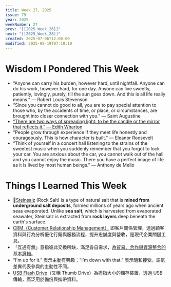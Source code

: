 ```yaml
---
title: Week 27, 2025
issue: 79
year: 2025
weekNumber: 27
prev: "[[2025_Week_26]]"
next: "[[2025_Week_28]]"
created: 2025-07-06T12:00:00
modified: 2025-08-19T07:10:10
---
```


# Wisdom I Pondered This Week

* “Anyone can carry his burden, however hard, until nightfall. Anyone can do his work, however hard, for one day. Anyone can live sweetly, patiently, lovingly, purely, till the sun goes down. And this is all life really means.” — Robert Louis Stevenson
* “Since you cannot do good to all, you are to pay special attention to those who, by the accidents of time, or place, or circumstances, are brought into closer connection with you.” — Saint Augustine
* [“There are two ways of spreading light: to be the candle or the mirror that reflects it.” — Edith Wharton](https://www.brainyquote.com/quotes/edith_wharton_100511)
* “People grow through experience if they meet life honestly and courageously. This is how character is built.” — Eleanor Roosevelt
* “Think of yourself in a concert hall listening to the strains of the sweetest music when you suddenly remember that you forgot to lock your car. You are anxious about the car, you cannot walk out of the hall and you cannot enjoy the music. There you have a perfect image of life as it is lived by most human beings.” — Anthony de Mello

# Things I Learned This Week

* 🧂[Steinsalz](https://www.google.com/search?q=Steinsalz) (Rock Salt) is a type of natural salt that is **mined from underground salt deposits**, formed millions of years ago when ancient seas evaporated. Unlike **sea salt**, which is harvested from evaporated seawater, Steinsalz is extracted from **rock layers** deep beneath the earth's surface.
* [CRM（Customer Relationship Management）](https://zh.wikipedia.org/wiki/%E5%AE%A2%E6%88%B7%E5%85%B3%E7%B3%BB%E7%AE%A1%E7%90%86) 即客戶關係管理，透過顧客資料與行為分析優化行銷與服務流程，提升忠誠度與營收，是現代企業關鍵工具。
* 「互通有無」意指彼此交換所缺，滿足各自需求，[為貿易、合作與資源整合的基本邏輯](https://oll.libertyfund.org/quotes/adam-smith-butcher-brewer-baker)。
* “I'm up for it.” 表示主動有興趣；“I'm down with that.” 表示隨和接受。語氣差異代表參與的主動性不同。
* [USB Flash Drive](https://en.wikipedia.org/wiki/USB_flash_drive)（又稱 Thumb Drive）為拇指大小的儲存裝置，透過 USB 傳輸，廣泛用於備份與攜帶資料。

